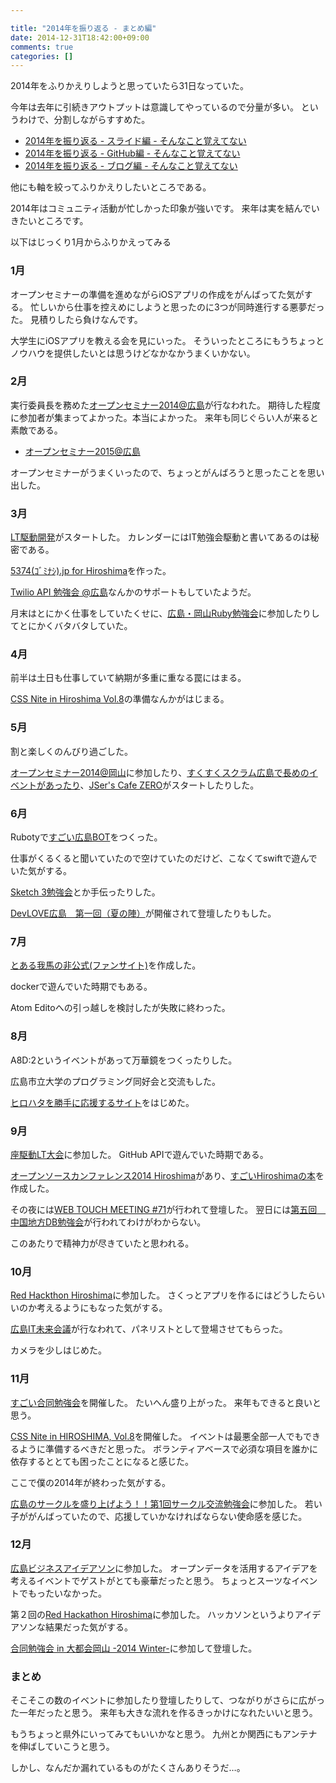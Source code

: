 ```yaml
---

title: "2014年を振り返る - まとめ編"
date: 2014-12-31T18:42:00+09:00
comments: true
categories: []
---
```


2014年をふりかえりしようと思っていたら31日なっていた。

今年は去年に引続きアウトプットは意識してやっているので分量が多い。
というわけで、分割しながらすすめた。

* [2014年を振り返る - スライド編 - そんなこと覚えてない](http://blog.eiel.info/blog/2014/12/31/2014-slides/)
* [2014年を振り返る - GitHub編 - そんなこと覚えてない](http://blog.eiel.info/blog/2014/12/31/2014-github/)
* [2014年を振り返る - ブログ編 - そんなこと覚えてない](http://blog.eiel.info/blog/2014/12/31/2014-blog/)

他にも軸を絞ってふりかえりしたいところである。

2014年はコミュニティ活動が忙しかった印象が強いです。
来年は実を結んでいきたいところです。

以下はじっくり1月からふりかえってみる

### 1月

オープンセミナーの準備を進めながらiOSアプリの作成をがんばってた気がする。
忙しいから仕事を控えめにしようと思ったのに3つが同時進行する悪夢だった。
見積りしたら負けなんです。

大学生にiOSアプリを教える会を見にいった。
そういったところにもうちょっとノウハウを提供したいとは思うけどなかなかうまくいかない。

### 2月

実行委員長を務めた[オープンセミナー2014@広島](http://osh-2014.github.io/)が行なわれた。
期待した程度に参加者が集まってよかった。本当によかった。
来年も同じぐらい人が来ると素敵である。

* [オープンセミナー2015@広島](http://osh-web.github.io/2015/)

オープンセミナーがうまくいったので、ちょっとがんばろうと思ったことを思い出した。

### 3月

[LT駆動開発](http://ltdd.doorkeeper.jp/)がスタートした。
カレンダーにはIT勉強会駆動と書いてあるのは秘密である。

[5374(ｺﾞﾐﾅｼ).jp for Hiroshima](http://hiroshima.5374.jp/)を作った。

[Twilio API 勉強会 @広島](http://twiliomeetup.doorkeeper.jp/events/9078)なんかのサポートもしていたようだ。

月末はとにかく仕事をしていたくせに、[広島・岡山Ruby勉強会](http://hirosimaokayamarb.doorkeeper.jp/events/8993)に参加したりしてとにかくバタバタしていた。

### 4月

前半は土日も仕事していて納期が多重に重なる罠にはまる。

[CSS Nite in Hiroshima Vol.8](http://cssnite.webtouchmeeting.com/vol8/)の準備なんかがはじまる。

### 5月

割と楽しくのんびり過ごした。

[オープンセミナー2014@岡山](http://oso.shibangawa.net/)に参加したり、[すくすくスクラム広島で長めのイベントがあったり](http://sukusuku-scrum-hiroshima.doorkeeper.jp/events/10366)、[JSer's Cafe ZERO](http://jczero.doorkeeper.jp/)がスタートしたりした。

### 6月

Rubotyで[すごい広島BOT](https://twitter.com/great_hiroshima)をつくった。

仕事がくるくると聞いていたので空けていたのだけど、こなくてswiftで遊んでいた気がする。

[Sketch 3勉強会](http://lab.kxds.net/)とか手伝ったりした。

[DevLOVE広島　第一回（夏の陣）](http://devlove-hiroshima.doorkeeper.jp/events/11247)が開催されて登壇したりもした。


### 7月

[とある我馬の非公式(ファンサイト)](http://gaba.eiel.info/)を作成した。

dockerで遊んでいた時期でもある。

Atom Editoへの引っ越しを検討したが失敗に終わった。

### 8月

A8D:2というイベントがあって万華鏡をつくったりした。

広島市立大学のプログラミング同好会と交流もした。

[ヒロハタを勝手に応援するサイト](http://great-h.github.io/hirohata/)をはじめた。

### 9月

[座駆動LT大会](http://gbdaitokai.doorkeeper.jp/events/12940)に参加した。
GitHub APIで遊んでいた時期である。

[オープンソースカンファレンス2014 Hiroshima](http://www.ospn.jp/osc2014-hiroshima/)があり、[すごいHiroshimaの本](http://great-h-book.eiel.info/)を作成した。

その夜には[WEB TOUCH MEETING #71](http://www.webtouchmeeting.com/meeting/2014/09/71web-touch-meeting.html)が行われて登壇した。
翌日には[第五回　中国地方DB勉強会](http://dbstudychugoku.github.io/events/event-005.html)が行われてわけがわからない。

このあたりで精神力が尽きていたと思われる。

### 10月

[Red Hackthon Hiroshima](http://www.pasonatech.co.jp/search/features_plan/RHhiroshima.jsp)に参加した。
さくっとアプリを作るにはどうしたらいいのか考えるようにもなった気がする。

[広島IT未来会議](http://coworking-hiroshima.com/%E3%80%9010%E6%9C%8819%E6%97%A5%E3%80%91-%E5%BA%83%E5%B3%B6%EF%BD%89%EF%BD%94%E6%9C%AA%E6%9D%A5%E4%BC%9A%E8%AD%B0/)が行なわれて、パネリストとして登場させてもらった。

カメラを少しはじめた。

### 11月

[すごい合同勉強会](https://github.com/LTDD/Sessions/wiki/%E3%81%99%E3%81%94%E3%81%84%E5%90%88%E5%90%8C%E5%8B%89%E5%BC%B7%E4%BC%9A2014)を開催した。
たいへん盛り上がった。
来年もできると良いと思う。

[CSS Nite in HIROSHIMA, Vol.8](http://cssnite.webtouchmeeting.com/vol8/)を開催した。
イベントは最悪全部一人でもできるように準備するべきだと思った。
ボランティアベースで必須な項目を誰かに依存するととても困ったことになると感じた。

ここで僕の2014年が終わった気がする。

[広島のサークルを盛り上げよう！！第1回サークル交流勉強会](https://www.facebook.com/events/473514299457307/?ref_dashboard_filter=past)に参加した。
若い子ががんばっていたので、応援していかなければならない使命感を感じた。

### 12月

[広島ビジネスアイデアソン](https://www.pref.hiroshima.lg.jp/soshiki/70/hiroshimabusinessideathon.html)に参加した。
オープンデータを活用するアイデアを考えるイベントでゲストがとても豪華だったと思う。
ちょっとスーツなイベントでもったいなかった。

第２回の[Red Hackathon Hiroshima](http://www.pasonatech.co.jp/search/features_plan/201412RHhiroshima.jsp)に参加した。
ハッカソンというよりアイデアソンな結果だった気がする。

[合同勉強会 in 大都会岡山 -2014 Winter-](http://gbdaitokai.doorkeeper.jp/events/15289)に参加して登壇した。

### まとめ

そこそこの数のイベントに参加したり登壇したりして、つながりがさらに広がった一年だったと思う。
来年も大きな流れを作るきっかけになれたいいと思う。

もうちょっと県外にいってみてもいいかなと思う。
九州とか関西にもアンテナを伸ばしていこうと思う。

しかし、なんだか漏れているものがたくさんありそうだ…。
